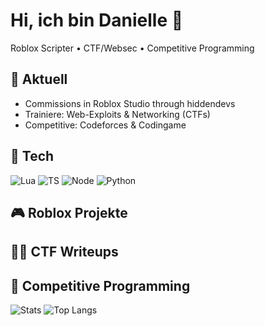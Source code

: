 # Hi, ich bin Danielle 👋

Roblox Scripter • CTF/Websec • Competitive Programming

## 🚀 Aktuell
- Commissions in Roblox Studio through hiddendevs
- Trainiere: Web-Exploits & Networking (CTFs)
- Competitive: Codeforces & Codingame

## 🧰 Tech
![Lua](https://img.shields.io/badge/Lua-2C2D72)
![TS](https://img.shields.io/badge/TypeScript-3178C6)
![Node](https://img.shields.io/badge/Node.js-339933)
![Python](https://img.shields.io/badge/Python-3776AB)

## 🎮 Roblox Projekte
## 🧑‍💻 CTF Writeups
## 🧠 Competitive Programming



![Stats](https://github-readme-stats.vercel.app/api?username=enzian120&show_icons=true)
![Top Langs](https://github-readme-stats.vercel.app/api/top-langs/?username=enzian120&layout=compact)

